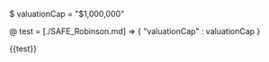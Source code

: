 $ valuationCap = "$1,000,000"

@ test = [./SAFE_Robinson.md] => {
    "valuationCap" : valuationCap
}

{{test}}
